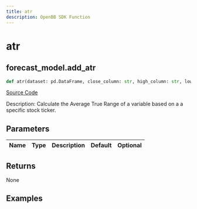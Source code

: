 ```yaml
---
title: atr
description: OpenBB SDK Function
---
```

# atr

## forecast_model.add_atr

```python
def atr(dataset: pd.DataFrame, close_column: str, high_column: str, low_column: str) -> DataFrame:
```
[Source Code](https://github.com/OpenBB-finance/OpenBBTerminal/tree/main/openbb_terminal/forecast/forecast_model.py#L336)

Description: Calculate the Average True Range of a variable based on a a specific stock ticker.

## Parameters

| Name | Type | Description | Default | Optional |
| ---- | ---- | ----------- | ------- | -------- |

## Returns

None

## Examples

